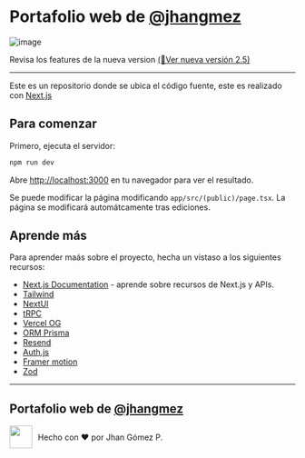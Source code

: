 # Portafolio web de [@jhangmez](https://www.linkedin.com/in/jhangmez/)

![image](https://github.com/user-attachments/assets/913e1856-75a5-4193-abe7-029763269652)

Revisa los features de la nueva version [(🚀Ver nueva versión 2.5)](https://github.com/jhangmez/pagina/releases/tag/2.5)

---

Este es un repositorio donde se ubica el código fuente, este es realizado con [Next.js](https://nextjs.org/)

## Para comenzar

Primero, ejecuta el servidor:

```bash
npm run dev
```

Abre [http://localhost:3000](http://localhost:3000) en tu navegador para ver el resultado.

Se puede modificar la página modificando `app/src/(public)/page.tsx`. La página se modificará automátcamente tras ediciones.

## Aprende más

Para aprender maás sobre el proyecto, hecha un vistaso a los siguientes recursos:

- [Next.js Documentation](https://nextjs.org/docs) - aprende sobre recursos de Next.js y APIs.
- [Tailwind](https://tailwindcss.com/docs/installation)
- [NextUI](https://nextui.org/docs/guide/introduction)
- [tRPC](https://trpc.io/docs)
- [Vercel OG](https://nextjs.org/docs/app/api-reference/file-conventions/metadata/opengraph-image)
- [ORM Prisma](https://www.prisma.io/docs/orm)
- [Resend](https://resend.com/docs/introduction)
- [Auth.js](https://authjs.dev/getting-started)
- [Framer motion](https://www.framer.com/motion/)
- [Zod](https://zod.dev)

---
## Portafolio web de [@jhangmez](https://www.linkedin.com/in/jhangmez/)
<div style="display: flex; align-items: center; height: fit-content;">
  <img src="https://avatars.githubusercontent.com/u/60937214?v=4" width="40" style="margin-right: 10px;"/>
  <span>Hecho con ❤️ por Jhan Gómez P.</span>
</div>
